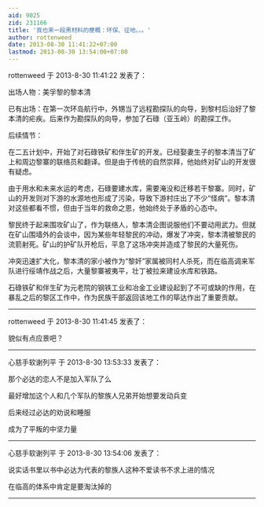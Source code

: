 ```yaml
---
aid: 9025
zid: 231166
title: '我也来一段黑材料的梗概：环保、征地。。。'
author: rottenweed
date: 2013-08-30 11:41:22+07:00
lastmod: 2013-08-30 13:54:00+07:00
---
```


rottenweed 于 2013-8-30 11:41:22 发表了：

出场人物：美孚黎的黎本清

已有出场：在第一次环岛航行中，外甥当了远程勘探队的向导，到黎村后治好了黎本清的疟疾。后来作为勘探队的向导，参加了石碌（亚玉岭）的勘探工作。

后续情节：

在二五计划中，开始了对石碌铁矿和伴生矿的开发。已经娶妻生子的黎本清当了矿上和周边黎寨的联络员和翻译。但是由于传统的自然崇拜，他始终对矿山的开发很有疑虑。

由于用水和未来水运的考虑，石碌要建水库，需要淹没和迁移若干黎寨。同时，矿山的开发则对下游的水源地也形成了污染，导致下游村庄出了不少“怪病”。黎本清对这些都看不惯，但由于当年的救命之恩，他始终处于矛盾的心态中。

黎民终于起来围攻矿山了，作为联络人，黎本清企图说服他们不要动用武力。但就在矿山围墙外的会谈中，因为某些年轻黎民的冲动，爆发了冲突，黎本清被黎民的流箭射死。矿山的护矿队开枪后，平息了这场冲突并造成了黎民的大量死伤。

冲突迅速扩大化，黎本清的家小被作为“黎奸”家属被同村人杀死，而在临高调来军队进行绥靖作战之后，大量黎寨被夷平，壮丁被拉来建设水库和铁路。

石碌铁矿和伴生矿为元老院的钢铁工业和冶金工业建设起到了不可或缺的作用，在暴乱之后的黎区工作中，作为民族干部返回该地工作的筚达作出了重要贡献。

---------

rottenweed 于 2013-8-30 11:41:45 发表了：

貌似有点应景吧？

---------

心慈手软谢列平 于 2013-8-30 13:53:33 发表了：

那个必达的恋人不是加入军队了么

最好增加这个人和几个军队的黎族人兄弟开始想要发动兵变

后来经过必达的劝说和睡服

成为了平叛的中坚力量

---------

心慈手软谢列平 于 2013-8-30 13:54:06 发表了：

说实话书里以书中必达为代表的黎族人这种不爱读书不求上进的情况

在临高的体系中肯定是要淘汰掉的

---------

